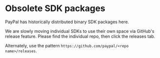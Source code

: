 Obsolete SDK packages
=====================

PayPal has historically distributed binary SDK packages here.

We are slowly moving individual SDKs to use their own space via GitHub's release feature. Please find the individual repo, then click the releases tab.

Alternately, use the pattern `https://github.com/paypal/<repo name>/releases`.
